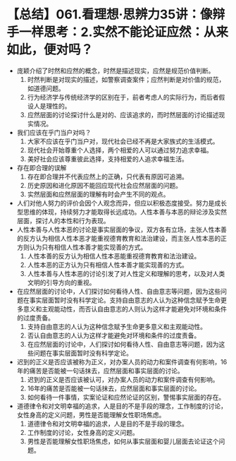 # 【总结】061.看理想·思辨力35讲：像辩手一样思考：2.实然不能论证应然：从来如此，便对吗？

-   庞颖介绍了时然和应然的概念，时然是描述现实，应然是规范价值判断。
    1.  时然判断是对现实的描述，如警察调查案件；应然判断是对价值的规范，如道德问题。
    2.  行为经济学与传统经济学的区别在于，前者考虑人的实际行为，而后者假设人是理性的。
    3.  应然层面的讨论探讨什么是对的、应该追求的，而时然层面的讨论描述现实情况。
-   我们应该在乎门当户对吗？
    1.  大家不应该在乎门当户对，现代社会已经不再是大家族式的生活模式。
    2.  现代社会开始尊重个人选择，两个相爱的人可以通过努力追求幸福。
    3.  美好社会应该尊重彼此选择，支持相爱的人追求幸福生活。
-   存在即合理的误解
    1.  存在即合理并不代表应然上的正确，只代表有原因可追溯。
    2.  历史原因和进化原因不能回应现代社会应然层面的问题。
    3.  实然层面和应然层面的理解有时会产生不同的观点。
-   人们对他人努力的评价会因个人观念而异，但应以积极态度接受。努力是成长型思维的体现，持续努力才能取得长远成功。人性本善与本恶的辩论涉及实然层面，探讨人的本性和行为表现。
-   人性本善与人性本恶的讨论是事实层面的争议，双方各有立场，主张人性本善的反方认为相信人性本恶才能重视德育教育和法治建设，而主张人性本恶的正方则认为只有相信人性本善才能实现善的方式。
    1.  人性本善的反方认为相信人性本恶能重视德育教育和法治建设。
    2.  人性本恶的正方认为只有相信人性本善才能实现善的方式。
    3.  人性本善与人性本恶的讨论引发了对人性定义和理解的思考，以及对人类文明的引导方向的重视。
-   在应然层面的讨论中，人们探讨如何看待人性、自由意志等问题，因为这些问题在事实层面暂时没有科学定论。支持自由意志的人认为这种信念赋予生命更多意义和主观能动性，而否认自由意志的人则认为这样才能避免对环境和条件的过度责备。
    1.  支持自由意志的人认为这种信念赋予生命更多意义和主观能动性。
    2.  否认自由意志的人认为这样才能避免对环境和条件的过度责备。
    3.  在应然层面的讨论中，人们探讨如何看待人性、自由意志等问题，因为这些问题在事实层面暂时没有科学定论。
-   迟到的正义是否应该被称为正义，对办案人员的动力和案件调查有何影响，16年的痛苦是否能被一句话抹去，应然层面和事实层面的讨论。
    1.  迟到的正义是否应该被认可，对办案人员的动力和案件调查有何影响。
    2.  16年的痛苦是否能被一句话抹去，应然层面和事实层面的讨论。
    3.  如何看待一件事情，实案论证和应然论证的区别，警惕事实层面的存在。
-   道德律令和对文明幸福的追求，人是目的不是手段的理念，工作制度的讨论，女性身高的定义问题，男性是否能理解女性职场焦虑。
    1.  道德律令和对文明幸福的追求，人是目的不是手段的理念。
    2.  工作制度的讨论，女性身高的定义问题。
    3.  男性是否能理解女性职场焦虑，如何从事实层面和婴儿层面去论证这个问题。